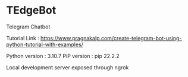 # TEdgeBot
Telegram Chatbot

Tutorial Link : 
https://www.pragnakalp.com/create-telegram-bot-using-python-tutorial-with-examples/

Python version : 3.10.7
PiP version : pip 22.2.2

Local development server exposed through ngrok
